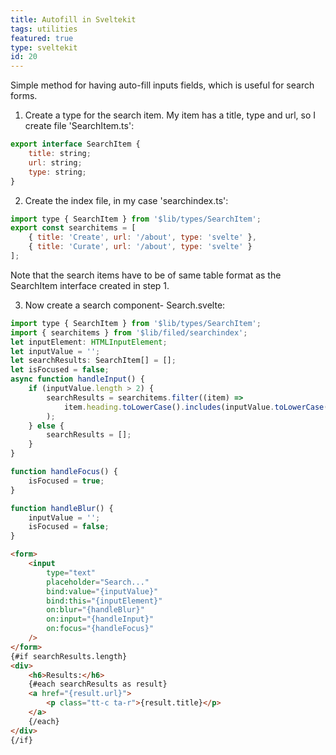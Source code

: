 ```yaml
---
title: Autofill in Sveltekit
tags: utilities
featured: true
type: sveltekit
id: 20
---
```


Simple method for having auto-fill inputs fields, which is useful for search forms.

1. Create a type for the search item. My item has a title, type and url, so I create file 'SearchItem.ts':

```javascript
export interface SearchItem {
	title: string;
	url: string;
	type: string;
}
```

2. Create the index file, in my case 'searchindex.ts':

```javascript
import type { SearchItem } from '$lib/types/SearchItem';
export const searchitems = [
	{ title: 'Create', url: '/about', type: 'svelte' },
	{ title: 'Curate', url: '/about', type: 'svelte' }
];
```

Note that the search items have to be of same table format as the SearchItem interface created in step 1.

3. Now create a search component- Search.svelte:

```javascript
import type { SearchItem } from '$lib/types/SearchItem';
import { searchitems } from '$lib/filed/searchindex';
let inputElement: HTMLInputElement;
let inputValue = '';
let searchResults: SearchItem[] = [];
let isFocused = false;
async function handleInput() {
	if (inputValue.length > 2) {
		searchResults = searchitems.filter((item) =>
			item.heading.toLowerCase().includes(inputValue.toLowerCase())
		);
	} else {
		searchResults = [];
	}
}

function handleFocus() {
	isFocused = true;
}

function handleBlur() {
	inputValue = '';
	isFocused = false;
}
```

```html
<form>
	<input
		type="text"
		placeholder="Search..."
		bind:value="{inputValue}"
		bind:this="{inputElement}"
		on:blur="{handleBlur}"
		on:input="{handleInput}"
		on:focus="{handleFocus}"
	/>
</form>
{#if searchResults.length}
<div>
	<h6>Results:</h6>
	{#each searchResults as result}
	<a href="{result.url}">
		<p class="tt-c ta-r">{result.title}</p>
	</a>
	{/each}
</div>
{/if}
```
